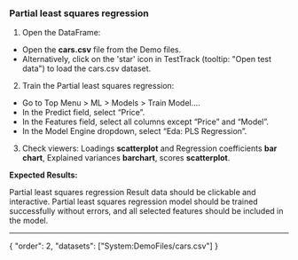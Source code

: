 ### Partial least squares regression

1. Open the DataFrame:
* Open the **cars.csv** file from the Demo files.
* Alternatively, click on the 'star' icon in TestTrack (tooltip: "Open test data") to load the cars.csv dataset.
2. Train the Partial least squares regression:
* Go to Top Menu > ML > Models > Train Model….
* In the Predict field, select “Price”.
* In the Features field, select all columns except “Price” and “Model”.
* In the Model Engine dropdown, select “Eda: PLS Regression”. 
3. Check viewers: Loadings **scatterplot** and Regression coefficients **bar chart**, Explained variances **barchart**, scores **scatterplot**.

**Expected Results:**

Partial least squares regression Result data should be clickable and interactive. Partial least squares regression model should be trained successfully without errors, and all selected features should be included in the model.



---
{
"order": 2,
"datasets": ["System:DemoFiles/cars.csv"]
}